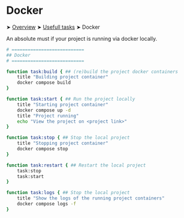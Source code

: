 # Docker

➤ [Overview](../../README.md) ➤ [Usefull tasks](../usefull-tasks.md) ➤ Docker

An absolute must if your project is running via docker locally.

```bash
# ===========================
## Docker
# ===========================

function task:build { ## (re)build the project docker containers
	title "Building project container"
	docker compose build
}

function task:start { ## Run the project locally
	title "Starting project container"
	docker compose up -d
	title "Project running"
	echo "View the project on <project link>"
}

function task:stop { ## Stop the local project
	title "Stopping project container"
	docker compose stop
}

function task:restart { ## Restart the local project
	task:stop
	task:start
}

function task:logs { ## Stop the local project
	title "Show the logs of the running project containers"
	docker compose logs -f
}
```
